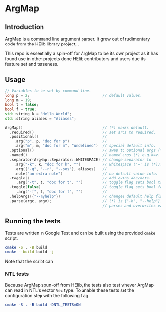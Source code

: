 # ArgMap

## Introduction

ArgMap is a command line argument parser. It grew out of rudimentary code from
the HElib library project, .

This repo is essentially a spin-off for ArgMap to be its own project as it has
found use in other projects done HElib contributors and users due its feature
set and terseness.

## Usage

```c++
// Variables to be set by command line.
long p = 2;                                 // default values.
long m = 19;
bool t = false;
bool f = true;
std::string k = "Hello World";
std::string aliases = "Aliases";

ArgMap()                                    // (*) marks default.
  .required()                               // set args to required.
  .positional()                             //
    .arg("p", p, "doc for p")               //
    .arg("m", m, "doc for m", "undefined")  // special default info.
  .optional()                               // swap to optional args (*).
  .named()                                  // named args (*) e.g.k=v.
  .separator(ArgMap::Separator::WHITESPACE) // change separator to
    .arg("-k", k, "doc for k", "")          // whitespace ('=' is (*)).
    .arg({"-q", "--r", "--sos"}, aliases)   //
    .note("an extra note")                  // no default value info.
  .toggle()                                 // add extra doc/note.
     .arg("-t", t, "doc for t", "")         // toggle flag sets bool true.
  .toggle(false)                            // toggle flag sets bool false.
     .arg("-f", f, "doc for f", "")         //
  .helpArgs({"--myhelp"})                   // changes default help flags
  .parse(argc, argv);                       // (*) is {"-h", "--help"}.
                                            // parses and overwrites values
```

## Running the tests
Tests are written in Google Test and can be built using the provided `cmake` script.

```bash
cmake -S . -B build
cmake --build build -j
```

Note that the script can 

### NTL tests
Because ArgMap spun-off from HElib, the tests also test whever ArgMap can read in NTL's vector `Vec` type. To anable these tests set the configuration step with the following flag.

```cmake
cmake -S . -B build -DNTL_TESTS=ON
```

